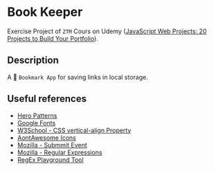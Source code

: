 # Book Keeper

Exercise Project of `ZTM` Cours on Udemy ([JavaScript Web Projects: 20 Projects to Build Your Portfolio](https://www.udemy.com/course/javascript-web-projects-to-build-your-portfolio-resume)).

## Description

A 🔖 `Bookmark App` for saving links in local storage.

## Useful references

- [Hero Patterns](https://heropatterns.com/)
- [Google Fonts](https://fonts.google.com/)
- [W3School - CSS vertical-align Property](https://www.w3schools.com/cssref/pr_pos_vertical-align.php)
- [AontAwesome Icons](https://fontawesome.com/icons?d=gallery&q=close&m=free)
- [Mozilla - Submmit Event](https://developer.mozilla.org/en-US/docs/Web/API/HTMLFormElement/submit_event)
- [Mozilla - Regular Expressions](https://developer.mozilla.org/en-US/docs/Web/JavaScript/Guide/Regular_expressions)
- [RegEx Playground Tool](https://regexr.com/)